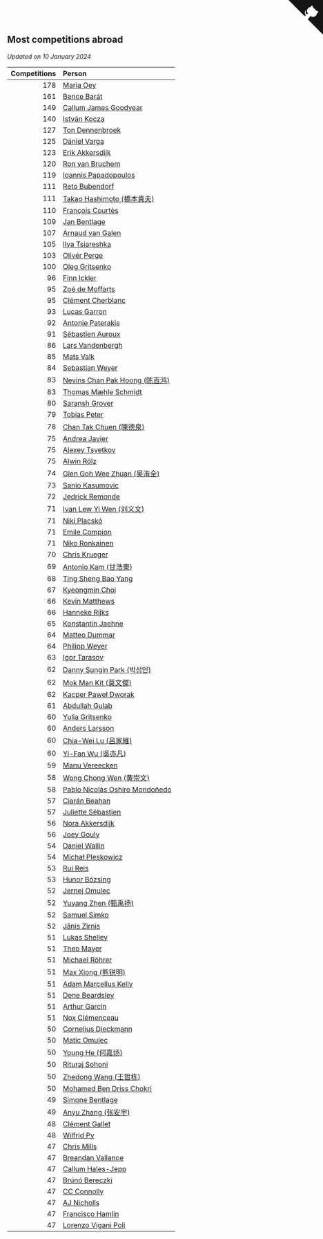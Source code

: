 ## Most competitions abroad

*Updated on 10 January 2024*

| Competitions | Person |
| ---: | :--- |
| 178 | [Maria Oey](https://www.worldcubeassociation.org/persons/2007OEYM01) |
| 161 | [Bence Barát](https://www.worldcubeassociation.org/persons/2008BARA01) |
| 149 | [Callum James Goodyear](https://www.worldcubeassociation.org/persons/2012GOOD02) |
| 140 | [István Kocza](https://www.worldcubeassociation.org/persons/2005KOCZ01) |
| 127 | [Ton Dennenbroek](https://www.worldcubeassociation.org/persons/2003DENN01) |
| 125 | [Dániel Varga](https://www.worldcubeassociation.org/persons/2008VARG01) |
| 123 | [Erik Akkersdijk](https://www.worldcubeassociation.org/persons/2005AKKE01) |
| 120 | [Ron van Bruchem](https://www.worldcubeassociation.org/persons/2003BRUC01) |
| 119 | [Ioannis Papadopoulos](https://www.worldcubeassociation.org/persons/2013PAPA01) |
| 111 | [Reto Bubendorf](https://www.worldcubeassociation.org/persons/2012BUBE01) |
| 111 | [Takao Hashimoto (橋本貴夫)](https://www.worldcubeassociation.org/persons/2007HASH01) |
| 110 | [François Courtès](https://www.worldcubeassociation.org/persons/2008COUR01) |
| 109 | [Jan Bentlage](https://www.worldcubeassociation.org/persons/2010BENT01) |
| 107 | [Arnaud van Galen](https://www.worldcubeassociation.org/persons/2006GALE01) |
| 105 | [Ilya Tsiareshka](https://www.worldcubeassociation.org/persons/2012TERE01) |
| 103 | [Olivér Perge](https://www.worldcubeassociation.org/persons/2007PERG01) |
| 100 | [Oleg Gritsenko](https://www.worldcubeassociation.org/persons/2011GRIT01) |
| 96 | [Finn Ickler](https://www.worldcubeassociation.org/persons/2012ICKL01) |
| 95 | [Zoé de Moffarts](https://www.worldcubeassociation.org/persons/2010MOFF02) |
| 95 | [Clément Cherblanc](https://www.worldcubeassociation.org/persons/2014CHER05) |
| 93 | [Lucas Garron](https://www.worldcubeassociation.org/persons/2006GARR01) |
| 92 | [Antonie Paterakis](https://www.worldcubeassociation.org/persons/2012PATE01) |
| 91 | [Sébastien Auroux](https://www.worldcubeassociation.org/persons/2008AURO01) |
| 86 | [Lars Vandenbergh](https://www.worldcubeassociation.org/persons/2003VAND01) |
| 85 | [Mats Valk](https://www.worldcubeassociation.org/persons/2007VALK01) |
| 84 | [Sebastian Weyer](https://www.worldcubeassociation.org/persons/2010WEYE02) |
| 83 | [Nevins Chan Pak Hoong (陈百鸿)](https://www.worldcubeassociation.org/persons/2010CHAN20) |
| 83 | [Thomas Mæhle Schmidt](https://www.worldcubeassociation.org/persons/2013SCHM02) |
| 80 | [Saransh Grover](https://www.worldcubeassociation.org/persons/2014GROV01) |
| 79 | [Tobias Peter](https://www.worldcubeassociation.org/persons/2014PETE03) |
| 78 | [Chan Tak Chuen (陳德泉)](https://www.worldcubeassociation.org/persons/2007CHUE01) |
| 75 | [Andrea Javier](https://www.worldcubeassociation.org/persons/2010JAVI01) |
| 75 | [Alexey Tsvetkov](https://www.worldcubeassociation.org/persons/2017TSVE02) |
| 75 | [Alwin Rölz](https://www.worldcubeassociation.org/persons/2016ROLZ01) |
| 74 | [Glen Goh Wee Zhuan (吴洧全)](https://www.worldcubeassociation.org/persons/2015ZHUA01) |
| 73 | [Sanio Kasumovic](https://www.worldcubeassociation.org/persons/2009KASU01) |
| 72 | [Jedrick Remonde](https://www.worldcubeassociation.org/persons/2008REMO01) |
| 71 | [Ivan Lew Yi Wen (刘义文)](https://www.worldcubeassociation.org/persons/2012WENI01) |
| 71 | [Niki Placskó](https://www.worldcubeassociation.org/persons/2008PLAC01) |
| 71 | [Emile Compion](https://www.worldcubeassociation.org/persons/2007COMP01) |
| 71 | [Niko Ronkainen](https://www.worldcubeassociation.org/persons/2010RONK01) |
| 70 | [Chris Krueger](https://www.worldcubeassociation.org/persons/2006KRUE01) |
| 69 | [Antonio Kam (甘浩東)](https://www.worldcubeassociation.org/persons/2017TUNG13) |
| 68 | [Ting Sheng Bao Yang](https://www.worldcubeassociation.org/persons/2008BAOY01) |
| 67 | [Kyeongmin Choi](https://www.worldcubeassociation.org/persons/2017CHOI07) |
| 66 | [Kevin Matthews](https://www.worldcubeassociation.org/persons/2010MATT02) |
| 66 | [Hanneke Rijks](https://www.worldcubeassociation.org/persons/2008RIJK01) |
| 65 | [Konstantin Jaehne](https://www.worldcubeassociation.org/persons/2015JAEH01) |
| 64 | [Matteo Dummar](https://www.worldcubeassociation.org/persons/2017DUMM01) |
| 64 | [Philipp Weyer](https://www.worldcubeassociation.org/persons/2010WEYE01) |
| 63 | [Igor Tarasov](https://www.worldcubeassociation.org/persons/2016TARA04) |
| 62 | [Danny Sungin Park (박성인)](https://www.worldcubeassociation.org/persons/2015PARK13) |
| 62 | [Mok Man Kit (莫文傑)](https://www.worldcubeassociation.org/persons/2009KITM01) |
| 62 | [Kacper Paweł Dworak](https://www.worldcubeassociation.org/persons/2020DWOR01) |
| 61 | [Abdullah Gulab](https://www.worldcubeassociation.org/persons/2014GULA02) |
| 60 | [Yulia Gritsenko](https://www.worldcubeassociation.org/persons/2012SIDO01) |
| 60 | [Anders Larsson](https://www.worldcubeassociation.org/persons/2003LARS01) |
| 60 | [Chia-Wei Lu (呂家維)](https://www.worldcubeassociation.org/persons/2007LUCH01) |
| 60 | [Yi-Fan Wu (吳亦凡)](https://www.worldcubeassociation.org/persons/2010WUIF01) |
| 59 | [Manu Vereecken](https://www.worldcubeassociation.org/persons/2010VERE01) |
| 58 | [Wong Chong Wen (黄崇文)](https://www.worldcubeassociation.org/persons/2014WENW01) |
| 58 | [Pablo Nicolás Oshiro Mondoñedo](https://www.worldcubeassociation.org/persons/2010MOND01) |
| 57 | [Ciarán Beahan](https://www.worldcubeassociation.org/persons/2012BEAH01) |
| 57 | [Juliette Sébastien](https://www.worldcubeassociation.org/persons/2014SEBA01) |
| 56 | [Nora Akkersdijk](https://www.worldcubeassociation.org/persons/2009CHRI03) |
| 56 | [Joey Gouly](https://www.worldcubeassociation.org/persons/2007GOUL01) |
| 54 | [Daniel Wallin](https://www.worldcubeassociation.org/persons/2013WALL03) |
| 54 | [Michał Pleskowicz](https://www.worldcubeassociation.org/persons/2009PLES01) |
| 53 | [Rui Reis](https://www.worldcubeassociation.org/persons/2015REIS02) |
| 53 | [Hunor Bózsing](https://www.worldcubeassociation.org/persons/2009BOZS01) |
| 52 | [Jernej Omulec](https://www.worldcubeassociation.org/persons/2010OMUL01) |
| 52 | [Yuyang Zhen (甄禹扬)](https://www.worldcubeassociation.org/persons/2013ZHEN11) |
| 52 | [Samuel Simko](https://www.worldcubeassociation.org/persons/2016SIMK01) |
| 52 | [Jānis Zirnis](https://www.worldcubeassociation.org/persons/2013ZIRN01) |
| 51 | [Lukas Shelley](https://www.worldcubeassociation.org/persons/2016SHEL03) |
| 51 | [Theo Mayer](https://www.worldcubeassociation.org/persons/2012MAYE01) |
| 51 | [Michael Röhrer](https://www.worldcubeassociation.org/persons/2009ROHR01) |
| 51 | [Max Xiong (熊锐明)](https://www.worldcubeassociation.org/persons/2015XION03) |
| 51 | [Adam Marcellus Kelly](https://www.worldcubeassociation.org/persons/2016KELL10) |
| 51 | [Dene Beardsley](https://www.worldcubeassociation.org/persons/2009BEAR01) |
| 51 | [Arthur Garcin](https://www.worldcubeassociation.org/persons/2014GARC27) |
| 51 | [Nox Clémenceau](https://www.worldcubeassociation.org/persons/2015CLEM03) |
| 50 | [Cornelius Dieckmann](https://www.worldcubeassociation.org/persons/2009DIEC01) |
| 50 | [Matic Omulec](https://www.worldcubeassociation.org/persons/2010OMUL02) |
| 50 | [Young He (何嘉炀)](https://www.worldcubeassociation.org/persons/2014HEYO01) |
| 50 | [Rituraj Sohoni](https://www.worldcubeassociation.org/persons/2012SOHO01) |
| 50 | [Zhedong Wang (王哲栋)](https://www.worldcubeassociation.org/persons/2015WANG83) |
| 50 | [Mohamed Ben Driss Chokri](https://www.worldcubeassociation.org/persons/2015CHOK01) |
| 49 | [Simone Bentlage](https://www.worldcubeassociation.org/persons/2014OHLE01) |
| 49 | [Anyu Zhang (张安宇)](https://www.worldcubeassociation.org/persons/2012ZHAN08) |
| 48 | [Clément Gallet](https://www.worldcubeassociation.org/persons/2004GALL02) |
| 48 | [Wilfrid Py](https://www.worldcubeassociation.org/persons/2016PYWI01) |
| 47 | [Chris Mills](https://www.worldcubeassociation.org/persons/2014MILL04) |
| 47 | [Breandan Vallance](https://www.worldcubeassociation.org/persons/2007VALL01) |
| 47 | [Callum Hales-Jepp](https://www.worldcubeassociation.org/persons/2012HALE01) |
| 47 | [Brúnó Bereczki](https://www.worldcubeassociation.org/persons/2008BERE01) |
| 47 | [CC Connolly](https://www.worldcubeassociation.org/persons/2017CONN04) |
| 47 | [AJ Nicholls](https://www.worldcubeassociation.org/persons/2015NICH04) |
| 47 | [Francisco Hamlin](https://www.worldcubeassociation.org/persons/2012HAML01) |
| 47 | [Lorenzo Vigani Poli](https://www.worldcubeassociation.org/persons/2007POLI01) |


<a href="https://github.com/jonatanklosko/wca_statistics" class="github-corner" aria-label="View source on Github"><svg width="80" height="80" viewBox="0 0 250 250" style="fill:#151513; color:#fff; position: absolute; top: 0; border: 0; right: 0;" aria-hidden="true"><path d="M0,0 L115,115 L130,115 L142,142 L250,250 L250,0 Z"></path><path d="M128.3,109.0 C113.8,99.7 119.0,89.6 119.0,89.6 C122.0,82.7 120.5,78.6 120.5,78.6 C119.2,72.0 123.4,76.3 123.4,76.3 C127.3,80.9 125.5,87.3 125.5,87.3 C122.9,97.6 130.6,101.9 134.4,103.2" fill="currentColor" style="transform-origin: 130px 106px;" class="octo-arm"></path><path d="M115.0,115.0 C114.9,115.1 118.7,116.5 119.8,115.4 L133.7,101.6 C136.9,99.2 139.9,98.4 142.2,98.6 C133.8,88.0 127.5,74.4 143.8,58.0 C148.5,53.4 154.0,51.2 159.7,51.0 C160.3,49.4 163.2,43.6 171.4,40.1 C171.4,40.1 176.1,42.5 178.8,56.2 C183.1,58.6 187.2,61.8 190.9,65.4 C194.5,69.0 197.7,73.2 200.1,77.6 C213.8,80.2 216.3,84.9 216.3,84.9 C212.7,93.1 206.9,96.0 205.4,96.6 C205.1,102.4 203.0,107.8 198.3,112.5 C181.9,128.9 168.3,122.5 157.7,114.1 C157.9,116.9 156.7,120.9 152.7,124.9 L141.0,136.5 C139.8,137.7 141.6,141.9 141.8,141.8 Z" fill="currentColor" class="octo-body"></path></svg></a><style>.github-corner:hover .octo-arm{animation:octocat-wave 560ms ease-in-out}@keyframes octocat-wave{0%,100%{transform:rotate(0)}20%,60%{transform:rotate(-25deg)}40%,80%{transform:rotate(10deg)}}@media (max-width:500px){.github-corner:hover .octo-arm{animation:none}.github-corner .octo-arm{animation:octocat-wave 560ms ease-in-out}}</style>
